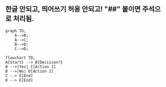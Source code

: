 ## 한글 안되고, 띄어쓰기 허용 안되고! "##" 붙이면 주석으로 처리됨.

```mermaid
graph TD;
    A-->B;
    A-->C;
    B-->D;
    C-->D;
```


```mermaid
flowchart TD;
A[Start] --> B{Decision?}
B -->|Yes| C[Action 1]
B -->|No| D[Action 2]
C --> E[End]
D --> E[End]
```

